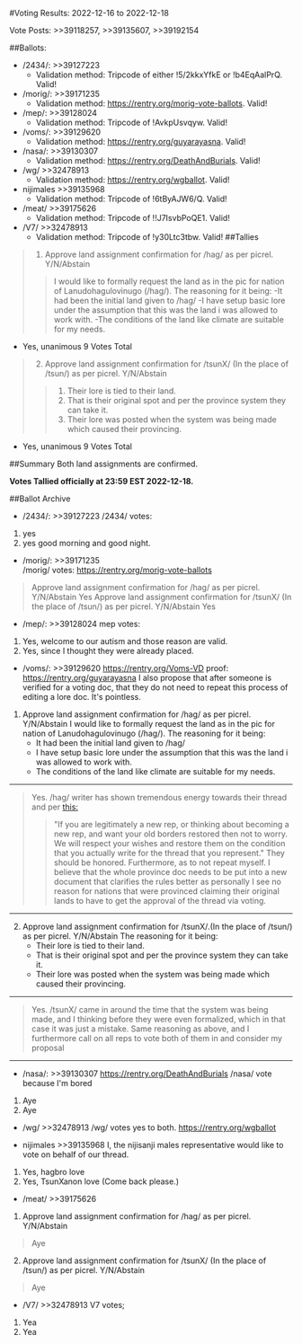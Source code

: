 #Voting Results: 2022-12-16 to 2022-12-18

Vote Posts: >>39118257, >>39135607, >>39192154

##Ballots:
- /2434/: >>39127223
     - Validation method: Tripcode of either !5/2kkxYfkE or !b4EqAalPrQ. Valid!
- /morig/: >>39171235  
     -  Validation method: https://rentry.org/morig-vote-ballots. Valid!
- /mep/: >>39128024
  - Validation method: Tripcode of !AvkpUsvqyw. Valid!
- /voms/: >>39129620
  - Validation method: https://rentry.org/guyarayasna. Valid!
- /nasa/: >>39130307
  - Validation method: https://rentry.org/DeathAndBurials. Valid!
- /wg/ >>32478913
   -  Validation method: https://rentry.org/wgballot. Valid!
- nijimales >>39135968
   -  Validation method: Tripcode of !6tByAJW6/Q. Valid!
- /meat/ >>39175626
   -  Validation method: Tripcode of !!J7IsvbPoQE1. Valid!
- /V7/ >>32478913
   -  Validation method: Tripcode of !y30Ltc3tbw. Valid!
##Tallies
>1. Approve land assignment confirmation for /hag/ as per picrel. Y/N/Abstain
>>I would like to formally request the land as in the pic for nation of Lanudohagulovinugo (/hag/).
>>The reasoning for it being:
>>-It had been the initial land given to /hag/
>>-I have setup basic lore under the assumption that this was the land i was allowed to work with.
>>-The conditions of the land like climate are suitable for my needs.
- Yes, unanimous
9 Votes Total

>2. Approve land assignment confirmation for /tsunX/ (In the place of /tsun/) as per picrel. Y/N/Abstain
>>1. Their lore is tied to their land.
>>2. That is their original spot and per the province system they can take it.
>>3. Their lore was posted when the system was being made which caused their provincing.
- Yes, unanimous
9 Votes Total

##Summary
Both land assignments are confirmed.

**Votes Tallied officially at 23:59 EST 2022-12-18.**

##Ballot Archive
- /2434/: >>39127223
/2434/ votes:
1. yes
2. yes
good morning and good night.

- /morig/: >>39171235  
/morig/ votes: https://rentry.org/morig-vote-ballots
>Approve land assignment confirmation for /hag/ as per picrel. Y/N/Abstain
Yes
>Approve land assignment confirmation for /tsunX/ (In the place of /tsun/) as per picrel. Y/N/Abstain
Yes

- /mep/: >>39128024
mep votes:
1. Yes, welcome to our autism and those reason are valid.
2. Yes, since I thought they were already placed.

- /voms/: >>39129620
https://rentry.org/Voms-VD
proof: https://rentry.org/guyarayasna
I also propose that after someone is verified for a voting doc, that they do not need to repeat this process of editing a lore doc. It's pointless.
1. Approve land assignment confirmation for /hag/ as per picrel. Y/N/Abstain 
I would like to formally request the land as in the pic for nation of Lanudohagulovinugo (/hag/).
The reasoning for it being:
    - It had been the initial land given to /hag/
    - I have setup basic lore under the assumption that this was the land i was allowed to work with.
    - The conditions of the land like climate are suitable for my needs.
***
>Yes. /hag/ writer has shown tremendous energy towards their thread and per [this:](https://rentry.org/Provinces#im-a-new-rep-and-my-nation-has-been-provinced-but-i-liked-my-old-borders)
>>"If you are legitimately a new rep, or thinking about becoming a new rep, and want your old borders restored then not to worry. We will respect your wishes and restore them on the condition that you actually write for the thread that you represent."
>They should be honored. Furthermore, as to not repeat myself. I believe that the whole province doc needs to be put into a new document that clarifies the rules better as personally I see no reason for nations that were provinced claiming their original lands to have to get the approval of the thread via voting.
***
2. Approve land assignment confirmation for /tsunX/.(In the place of /tsun/) as per picrel. Y/N/Abstain
The reasoning for it being:
    - Their lore is tied to their land.
    -  That is their original spot and per the province system they can take it.
     - Their lore was posted when the system was being made which caused their provincing.
***
>Yes. /tsunX/ came in around the time that the system was being made, and I thinking before they were even formalized, which in that case it was just a mistake. Same reasoning as above, and I furthermore call on all reps to vote both of them in and consider my proposal 
***

- /nasa/: >>39130307
https://rentry.org/DeathAndBurials
/nasa/ vote because I'm bored
1. Aye
2. Aye

- /wg/ >>32478913
/wg/ votes yes to both. https://rentry.org/wgballot

- nijimales >>39135968
I, the nijisanji males representative would like to vote on behalf of our thread.

1. Yes, hagbro love
2. Yes, TsunXanon love (Come back please.)

- /meat/ >>39175626
1. Approve land assignment confirmation for /hag/ as per picrel. Y/N/Abstain
>Aye

2. Approve land assignment confirmation for /tsunX/ (In the place of /tsun/) as per picrel. Y/N/Abstain
>Aye

- /V7/ >>32478913
V7 votes;
1. Yea
2. Yea